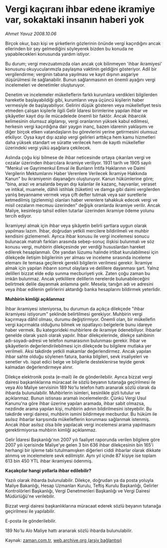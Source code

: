 # Vergi kaçıranı ihbar edene ikramiye  var, sokaktaki insanın haberi yok

*Ahmet Yavuz 2008.10.06*

<tr><td class="metin" colspan="2" style="padding-top: 20px; padding-left: 5px; padding-right: 10px;">Birçok okur, bazı kişi ve şirketlerin gözlerinin önünde vergi kaçırdığını ancak ellerinden bir şey gelmediğini söyleyerek bizden bu konuda ne yapabilecekleri konusunda yardım istiyor.</td></tr><tr><td class="metin" colspan="2" style="padding-top: 20px; padding-left: 5px; padding-right: 10px;"><p> Bu durum; vergi mevzuatımızda olan ancak çok bilinmeyen 'ihbar ikramiyesi' konusunu okuyucularımızla paylaşma vaktinin geldiğini gösteriyor. Adil bir vergilendirme; verginin tabana yayılması ve kayıt dışının asgariye düşürülmesi ile sağlanabilir. Bunun sağlanmasının en önemli ayağını vergi incelemeleri ve denetimler oluşturuyor. 
<p> Denetim ve incelemeler mükelleflerin farklı kurumlara verdikleri bilgilerden hareketle başlayabildiği gibi, kurumların veya üçüncü kişilerin haber vermesiyle de başlayabiliyor. Gelirini düşük gösteren veya mükellefiyet tesis etmeden çalışan kişilerle ilgili Gelir İdaresi birimlerine yapılan ihbar ve şikâyetler kayıt dışı ile mücadelede önemli bir faktör. Ancak ihbarcılık kelimesinin olumsuz algılanışı, vergi oranlarının yüksek kabul edilmesi, herkesin vergi kaçırdığına dair yaygın inanç, bazen idarenin yaklaşımı ve diğer birçok etken vatandaşların bu görevlerini yerine getirmesini olumsuz etkiliyor. Oysa kayıt dışı azalıp vergi gelirleri arttıkça hem kamu hizmetleri daha yüksek standart ve süratte verilecek hem de kayıtlı mükellefler üzerindeki vergi yükü aşağılara çekilecek. 
<p> Aslında çoğu kişi bilmese de ihbar neticesinde ortaya çıkarılan vergi ve cezalar üzerinden ihbarcılara ikramiye veriliyor. 1931 tarih ve 1905 sayılı "Menkul ve Gayrimenkul Emval ile Bunların İntifa Haklarının ve Daimi Vergilerin Mektumlarını Haber Verenlere Verilecek İkramiye Hakkında Kanun" bu ikramiyenin dayanağını oluşturuyor. Kanun hükümlerine göre; "bina, arazi ve arsalarda beyan dışı kalanlar ile kazanç, hayvanlar, veraset ve intikal, muamele, dâhili istihlak (tüketim) ve damga gibi daimi vergilerden yanlış beyanname vermek veya çift defter tutmak veya sair suretlerle ketmedilmiş (gizlenmiş) olanları haber verenlere tahakkuk edecek vergi ve misil cezaların mecmuu üzerinden" değişik oranlarda ikramiye verilir. Ancak Maliye, kesinleşip tahsil edilen tutarlar üzerinden ikramiye ödeme yolunu tercih ediyor. 
<p> İkramiyeyi almak için ihbar veya şikâyetin belirli şartlara uygun olarak yapılması lazım. İhbar, doğrudan yetkili mercilere bildirilmeli ve muhbir kendisini gizlememeli. Ayrıca ihbar konusu ile vergi incelemesi sonucu bulunacak matrah farkları arasında sebep-sonuç ilişkisi bulunmalı ve söz konusu vergi, muhbirin dilekçesinde yer verdiği hususlardan hareket edilerek hesaplanmalı. Öte yandan lüzumu halinde irtibat kurulabilmesi için dilekçede iletişim bilgilerinin yer alması ve inceleme sırasında inceleme elemanı ile temasa geçilerek gerekli bilgilerin verilmesi gerekir. İkramiye almak için yapılan ihbarın somut olaylara ve delillere dayanması şart. Yalnız delilleri bizzat elde edip sunma mecburiyeti yok. Zaten çoğu zaman bu imkân bulunmaz. Ancak yetkililere delillerin nerelerde bulunabileceğini belirtmek delile dayanmak anlamına gelir. Mesela; tanığın adı ve adresini veya ihbar edilenin gelirlerini aktardığı banka hesaplarını bildirmek yeterlidir.
<p><b>Muhbirin kimliği açıklanmaz</b>
<p>İhbar ikramiyesi isteniyorsa, bu durumun da açıkça dilekçede "ihbar ikramiyesi istiyorum" şeklinde belirtilmesi gerekiyor. Muhbirin vergi kaçırmaya dâhil olması, durumu değiştirmiyor. Önemli olan, bir mükellefin vergi kaçırmakta olduğunu bilmek ve ispatlayıcı belgelerle bunu idareye haber vermek. Bu kategorideki muhbirlere de ikramiye ödenebiliyor. İhbarlar genelde olarak yazılı olarak yapılır. İhbar dilekçelerinde, dilekçe sahibinin adı-soyadı-adresi ve telefon numarasının bulunması gerekir. İhbar ve şikâyetlerin değerlendirilebilmesi için dilekçede bu bilgilere mutlaka yer verilmeli. Aksi takdirde yetkili makamlar değerlendirmez. Ancak yapılan ihbar sahte olduğu söylenen fatura, banka bilgileri, sevk irsaliyeleri ve senetler vb. ispat edici belge ve bilgilerle desteklenirse teyide gerek kalmadan değerlendirmeye alınır.
<p> Dilekçe elektronik posta (e-mail) ile de gönderilebilir. Ayrıca bizzat vergi dairesi başkanlıklarına müracaat ile sözlü beyanın tutanağa geçirilmesi ile veya Alo Maliye servisinin 189 No'lu telefon hattı aranarak sözlü olarak da ihbarda bulunulabilir. Muhbirlerin isimleri, kesinlikle gizli tutulur ve açıklanmaz. Bunun istisnası aramalı incelemelerdir. Çünkü Vergi Usul Kanunu'na göre ihbar üzerine yapılan aramada, ihbar sabit olmazsa, nezdinde arama yapılan kişi, muhbirin adının bildirilmesini isteyebilir. Bu takdirde vergi dairesi, muhbirin ismini bildirmeye mecburdur. Bu hüküm ile asılsız ihbarlar karşısında mükelleflerin korunması sağlanmak istenmiş. Ancak ihbar asılsız olsa bile yapılacak vergi incelemesi arama yapılmasını gerektirmiyorsa muhbirin kimliği açıklanmaz.
<p> Gelir İdaresi Başkanlığı'nın 2007 yılı faaliyet raporunda verilen bilgilere göre 2007 yılı içerisinde Maliye'ye gelen 3 bin 636 ihbar dilekçesinin bin 165'i herhangi bir işleme tabi tutulmamışken diğerleri ciddi ihbarlar olarak dikkate alınmış ve incelemelere sevk edilmiştir. Aynı yıl içinde 87 kişiye ise toplam 613 bin 450 YTL ihbar ikramiyesi ödenmiş.
<p><b>Kaçakçılar hangi yollarla ihbar edilebilir?</b>
<p> Yazılı olarak ihbarda bulunulabilir. Dilekçe, doğrudan ya da posta yoluyla Maliye Bakanlığı, Hesap Uzmanları Kurulu, Teftiş Kurulu Başkanlığı, Gelirler Kontrolörleri Başkanlığı, Vergi Denetmenleri Başkanlığı ve Vergi Dairesi Müdürlüğü'ne verilebilir.
<p> Bizzat vergi dairesi başkanlıklarına müracaat ederek sözlü beyanın tutanağa geçirilmesi ile yapılabilir. 
<p> E-posta ile gönderilebilir. 
<p> 189 No'lu Alo Maliye hattı aranarak sözlü ihbarda bulunulabilir. <br/></p></p></p></p></p></p></p></p></p></p></p></p></p></td></tr>

Kaynak: [zaman.com.tr](http://zaman.com.tr/yazar.do?yazino=745932), [web.archive.org (arşiv bağlantısı)](http://web.archive.org/web/20081210172350/http://www.zaman.com.tr:80/yazar.do?yazino=745932)
